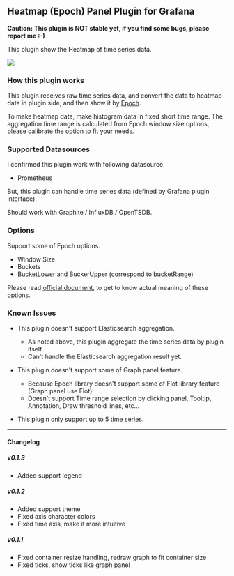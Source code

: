 ## Heatmap (Epoch) Panel Plugin for Grafana

**Caution: This plugin is NOT stable yet, if you find some bugs, please report me :-)**

This plugin show the Heatmap of time series data.

![](https://raw.githubusercontent.com/mtanda/grafana-heatmap-epoch-panel/master/dist/images/heatmap.png)

### How this plugin works

This plugin receives raw time series data, and convert the data to heatmap data in plugin side, and then show it by [Epoch](http://epochjs.github.io/epoch/).

To make heatmap data, make histogram data in fixed short time range. The aggregation time range is calculated from Epoch window size options, please calibrate the option to fit your needs.

### Supported Datasources

I confirmed this plugin work with following datasource.

- Prometheus

But, this plugin can handle time series data (defined by Grafana plugin interface).

Should work with Graphite / InfluxDB / OpenTSDB.

### Options

Support some of Epoch options.

- Window Size
- Buckets
- BucketLower and BuckerUpper (correspond to bucketRange)

Please read [official document](http://epochjs.github.io/epoch/real-time/#heatmap), to get to know actual meaning of these options.

### Known Issues

- This plugin doesn't support Elasticsearch aggregation.
  - As noted above, this plugin aggregate the time series data by plugin itself.
  - Can't handle the Elasticsearch aggregation result yet.

- This plugin doesn't support some of Graph panel feature.
  - Because Epoch library doesn't support some of Flot library feature (Graph panel use Flot)
  - Doesn't support Time range selection by clicking panel, Tooltip, Annotation, Draw threshold lines, etc...

- This plugin only support up to 5 time series.

------

#### Changelog

##### v0.1.3
- Added support legend

##### v0.1.2
- Added support theme
- Fixed axis character colors
- Fixed time axis, make it more intuitive

##### v0.1.1
- Fixed container resize handling, redraw graph to fit container size
- Fixed ticks, show ticks like graph panel
